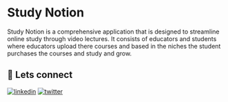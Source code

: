 
# Study Notion

Study Notion is a comprehensive application that is designed to streamline online study through video lectures. It consists of educators and students where educators upload there courses and based in the niches the student purchases the courses and study and grow.

## 🔗 Lets connect



[![linkedin](https://img.shields.io/badge/linkedin-0A66C2?style=for-the-badge&logo=linkedin&logoColor=white)](https://www.linkedin.com/)
[![twitter](https://img.shields.io/badge/twitter-1DA1F2?style=for-the-badge&logo=twitter&logoColor=white)](https://twitter.com/)




